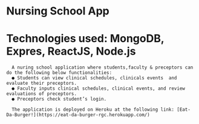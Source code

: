 # Nursing School App
# Technologies used: MongoDB, Expres, ReactJS, Node.js 
      A nuring school application where students,faculty & preceptors can do the following below functionalities: 
      ● Students can view clinical schedules, clinicals events  and evaluate their preceptors.
      ● Faculty inputs clinical schedules, clinical events, and review evaluations of preceptors. 
      ● Preceptors check student’s login.
      
      The application is deployed on Heroku at the following link: [Eat-Da-Burger!](https://eat-da-burger-rgc.herokuapp.com/) 
    
   
      
      
      
      

